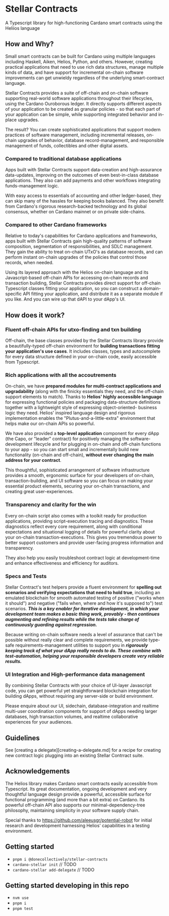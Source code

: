 # Stellar Contracts

A Typescript library for high-functioning Cardano smart contracts using the Heliios language

## How and Why?

Small smart contracts can be built for Cardano using multiple languages 
including Haskell, Aiken, Helios, Python, and others.  However, 
creating practical applications that need to use rich
data structures, manage multiple kinds of data, and have support for 
incremental on-chain software improvements can get unwieldy regardless 
of the underlying smart-contract language.

Stellar Contracts provides a suite of off-chain and on-chain software 
supporting real-world software applications throughout their lifecycles, 
using the Cardano Ouroborous ledger.  It directly supports different aspects 
of your application to be created as granular policies - so that each part of 
your application can be simple, while supporting integrated behavior and 
in-place upgrades.

The result?  You can create sophisticated applications that support 
modern practices of software management, including incremental 
releases, on-chain upgrades of behavior, database record-management, and 
responsible management of funds, collectibles and other digital assets.

### Compared to traditional database applications 

Apps built with Stellar Contracts support data-creation and high-assurance 
data-updates, improving on the outcomes of even best-in-class database 
applications. They also can add payments and other workflows integrating 
funds-management logic.  

With easy access to essentials of accounting and other ledger-based, they can 
skip many of the hassles for keeping books balanced.  They also benefit from 
Cardano's rigorous research-backed technology and its global consensus, 
whether on Cardano mainnet or on private side-chains.  

### Compared to other Cardano frameworks

Relative to today's capabilities for Cardano applications and frameworks, 
apps built with Stellar Contracts gain high-quality patterns of software 
composition, segmentation of responsibilities, and SDLC management.  They 
gain the ability to treat on-chain UTxO's as database records, and can 
perform instant on-chain upgrades of the policies that control those records, 
when needed.

Using its layered approach with the Helios on-chain language and its 
Javascript-based off-chain APIs for accessing on-chain records and 
transaction building, Stellar Contracts provides direct support for off-chain 
Typescript classes fitting your application, so you can construct a 
domain-specific API fitting your application, and distribute it as a 
separate module if you like.  And you can wire up that dAPI to your 
dApp's UI.

## How does it work?

### Fluent off-chain APIs for utxo-finding and txn building

Off-chain, the base classes provided by the Stellar Contracts library 
provide a beautifully-typed off-chain environment for **building 
transactions fitting your application's use cases**.  It includes 
classes, types and autocomplete for every data structure defined in 
your on-chain code, easily accessible from Typescript.

### Rich applications with all the accoutrements

On-chain, we have **prepared modules for multi-contract applications 
and upgradability** (along with the finicky essentials they need, and 
the off-chain support elements to match).  Thanks to **Helios' highly 
accessible language** for expressing functional policies and packaging 
data-structure definitions together with a lightweight style of expressing 
object-oriented- business logic they need.  Helios' inspired 
language design and rigorous implementation enables the 
"Plutus-and-a-little-extra" environment that helps make our on-chain APIs 
so powerful.

We have also provided a **top-level application** component for every 
dApp (the Capo, or "leader" contract) for positively managing the 
software-development lifecycle and for plugging in on-chain and off-chain 
functions to your app - so you can start small and incrementally build new 
functionality (on-chain and off-chain), **without ever changing the main 
address for your contract**.

This thoughtful, sophisticated arrangement of software infrastructure 
provides a smooth, ergonomic surface for your developers of on-chain, 
transaction-building, and UI software so you can focus on making your 
essential product elements, securing your on-chain transactions, and 
creating great user-experiences.  

### Transparency and clarity for the win

Every on-chain script also comes with a toolkit ready for production 
applications, providing script-execution tracing and diagnostics.  These 
diagnostics reflect every core requirement, along with conditional 
expectations and situational logging of details for powerful clarity about 
your on-chain transaction-executions.  This gives you tremendous power 
to better support customers and provide user-facing progress information 
and transparency. 

They also help you easily troubleshoot contract logic at development-time and 
enhance effectiveness and efficiency for auditors.

### Specs and Tests

Stellar Contract's test helpers provide a fluent environment for **spelling 
out scenarios and verifying expectations that need to hold true**, including 
an emulated blockchain for smooth automated testing of positive ("works when 
it should") and negative ("fails when, where and how it's supposed to") test 
scenarios.  ***This is a key enabler for iterative development, in which your development team makes a basic thing work, provably - then continues augmenting and refining results while the tests take charge of continuously guarding against regression.***

Because writing on-chain software needs a level of assurance that can't be 
possible without really clear and complete requirements, we provide type-safe 
requirements-management utilities to support you in ***rigorously keeping 
track of what your dApp really needs to do.  These combine with 
test-automation, helping your responsible developers create very reliable 
results.***

### UI Integration and High-performance data management

By combining Stellar Contracts with your choice of UI-layer Javascript 
code, you can get powerful yet straightforward blockchain integration for 
building dApps, without requiring any server-side or build environment.  

Please enquire about our UI, sidechain, database-integration and realtime 
multi-user coordination components for support of dApps needing larger 
databases, high transaction volumes, and realtime collaborative experiences 
for your audiences.

## Guidelines

See [creating a delegate][creating-a-delegate.md] for a recipe for creating 
new contract logic plugging into an existing Stellar Contrract suite.

## Acknowledgements

The Helios library makes Cardano smart contracts easily accessible from 
Typescript.  Its great documentation,  ongoing development and very 
thoughtful language design provide a powerful, accessible surface for 
functional programming (and more than a bit extra) on Cardano.  Its powerful 
off-chain API also supports our minimal-dependency-tree philosophy, 
maintaining simplicity in your software supply chain.

Special thanks to https://github.com/aleeusgr/potential-robot for initial 
research and development harnessing Helios' capabilities in a testing 
environment.

## Getting started

  * `pnpm i @donecollectively/stellar-contracts`
  * `cardano-stellar init`  // TODO
  * `cardano-stellar add-delegate` // TODO
  
  
## Getting started developing in this repo
  
  * `nvm use`
  * `pnpm i`
  * `pnpm test`

